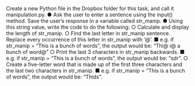 Create a new Python file in the Dropbox folder for this task, and call it
manipulation.py.
● Ask the user to enter a sentence using the input() method. Save the user’s
response in a variable called str_manip.
● Using this string value, write the code to do the following:
○ Calculate and display the length of str_manip.
○ Find the last letter in str_manip sentence. Replace every occurrence
of this letter in str_manip with ‘@’.
■ e.g. if str_manip = “This is a bunch of words”, the output would
be: “Thi@ i@ a bunch of word@”
○ Print the last 3 characters in str_manip backwards.
■ e.g. if str_manip = “This is a bunch of words”, the output would
be: “sdr”.
○ Create a five-letter word that is made up of the first three characters
and the last two characters in str_manip.
■ e.g. if str_manip = “This is a bunch of words”, the output
would be: “Thids”.
